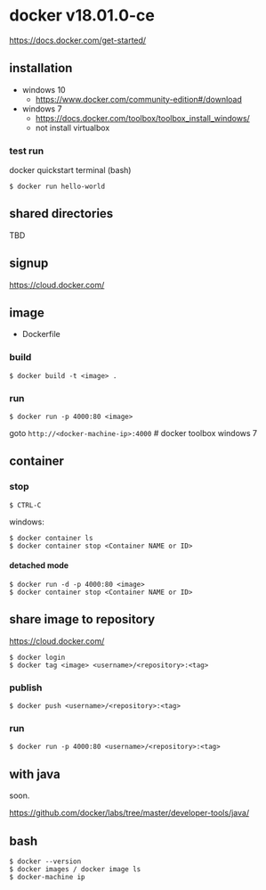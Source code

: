 # docker v18.01.0-ce
https://docs.docker.com/get-started/

## installation
- windows 10
  - https://www.docker.com/community-edition#/download
- windows 7
  - https://docs.docker.com/toolbox/toolbox_install_windows/
  - not install virtualbox

### test run
docker quickstart terminal (bash)
```
$ docker run hello-world
```
## shared directories
TBD

## signup
https://cloud.docker.com/

## image
- Dockerfile

### build
```
$ docker build -t <image> .
```

### run
```
$ docker run -p 4000:80 <image>
```
goto `http://<docker-machine-ip>:4000` # docker toolbox windows 7

## container
### stop
```
$ CTRL-C
```
windows:
```
$ docker container ls
$ docker container stop <Container NAME or ID>
```
#### detached mode
```
$ docker run -d -p 4000:80 <image>
$ docker container stop <Container NAME or ID>
```

## share image to repository
https://cloud.docker.com/
```
$ docker login
$ docker tag <image> <username>/<repository>:<tag>
```

### publish
```
$ docker push <username>/<repository>:<tag>
```
### run
```
$ docker run -p 4000:80 <username>/<repository>:<tag>
```

## with java
soon.

https://github.com/docker/labs/tree/master/developer-tools/java/

## bash
```
$ docker --version
$ docker images / docker image ls
$ docker-machine ip
```
